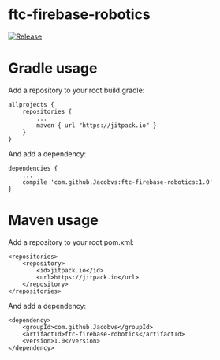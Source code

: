 # ftc-firebase-robotics

[![Release](https://jitpack.io/v/Jacobvs/ftc-firebase-robotics.svg)](https://jitpack.io/#Jacobvs/ftc-firebase-robotics)

Gradle usage
==============

Add a repository to your root build.gradle:
```
allprojects {
    repositories {
        ...
		maven { url "https://jitpack.io" }
	}
}
```

And add a dependency:
```
dependencies {
    ...
    compile 'com.github.Jacobvs:ftc-firebase-robotics:1.0'
}
```

Maven usage
==============

Add a repository to your root pom.xml:
```
<repositories>
    <repository>
        <id>jitpack.io</id>
        <url>https://jitpack.io</url>
    </repository>
</repositories>
```

And add a dependency:
```
<dependency>
    <groupId>com.github.Jacobvs</groupId>
    <artifactId>ftc-firebase-robotics</artifactId>
    <version>1.0</version>
</dependency>
```